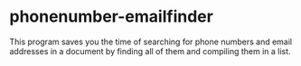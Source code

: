 # phonenumber-emailfinder
This program saves you the time of searching for phone numbers and email addresses in a document by finding all of them and compiling them in a list. 
